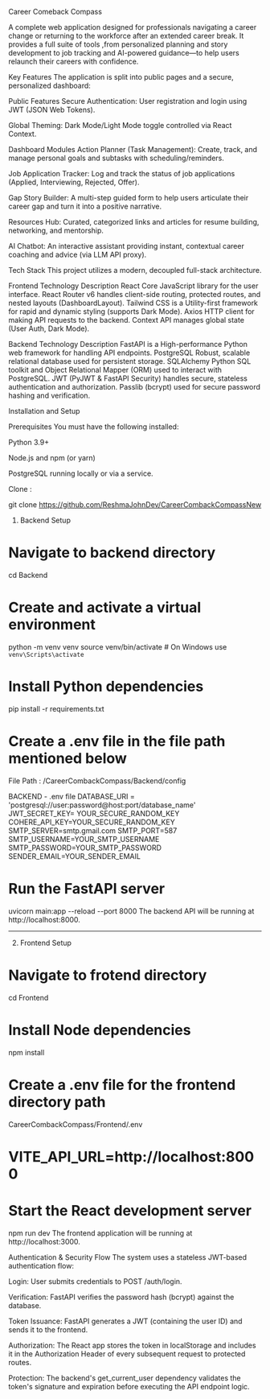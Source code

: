 Career Comeback Compass

A complete web application designed for professionals navigating a career change or returning to the workforce after an extended career break. It provides a full suite of tools ,from personalized planning and story development to job tracking and AI-powered guidance—to help users relaunch their careers with confidence.

Key Features
The application is split into public pages and a secure, personalized dashboard:

Public Features
Secure Authentication: User registration and login using JWT (JSON Web Tokens).

Global Theming: Dark Mode/Light Mode toggle controlled via React Context.

Dashboard Modules
Action Planner (Task Management): Create, track, and manage personal goals and subtasks with scheduling/reminders.

Job Application Tracker: Log and track the status of job applications (Applied, Interviewing, Rejected, Offer).

Gap Story Builder: A multi-step guided form to help users articulate their career gap and turn it into a positive narrative.

Resources Hub: Curated, categorized links and articles for resume building, networking, and mentorship.

AI Chatbot: An interactive assistant providing instant, contextual career coaching and advice (via LLM API proxy).

Tech Stack
This project utilizes a modern, decoupled full-stack architecture.

Frontend
Technology Description
React Core JavaScript library for the user interface.
React Router v6 handles client-side routing, protected routes, and nested layouts (DashboardLayout).
Tailwind CSS is a Utility-first framework for rapid and dynamic styling (supports Dark Mode).
Axios HTTP client for making API requests to the backend.
Context API manages global state (User Auth, Dark Mode).

Backend
Technology Description
FastAPI is a High-performance Python web framework for handling API endpoints.
PostgreSQL Robust, scalable relational database used for persistent storage.
SQLAlchemy Python SQL toolkit and Object Relational Mapper (ORM) used to interact with PostgreSQL.
JWT (PyJWT & FastAPI Security) handles secure, stateless authentication and authorization.
Passlib (bcrypt) used for secure password hashing and verification.

Installation and Setup

Prerequisites
You must have the following installed:

Python 3.9+

Node.js and npm (or yarn)

PostgreSQL running locally or via a service.

Clone :

git clone https://github.com/ReshmaJohnDev/CareerCombackCompassNew

1. Backend Setup

# Navigate to backend directory

cd Backend

# Create and activate a virtual environment

python -m venv venv
source venv/bin/activate # On Windows use `venv\Scripts\activate`

# Install Python dependencies

pip install -r requirements.txt

# Create a .env file in the file path mentioned below

File Path : /CareerCombackCompass/Backend/config

BACKEND - .env file
DATABASE_URI = 'postgresql://user:password@host:port/database_name'
JWT_SECRET_KEY= YOUR_SECURE_RANDOM_KEY
COHERE_API_KEY=YOUR_SECURE_RANDOM_KEY
SMTP_SERVER=smtp.gmail.com
SMTP_PORT=587
SMTP_USERNAME=YOUR_SMTP_USERNAME
SMTP_PASSWORD=YOUR_SMTP_PASSWORD
SENDER_EMAIL=YOUR_SENDER_EMAIL

# Run the FastAPI server

uvicorn main:app --reload --port 8000
The backend API will be running at http://localhost:8000.

---

2. Frontend Setup

# Navigate to frotend directory

cd Frontend

# Install Node dependencies

npm install

# Create a .env file for the frontend directory path

CareerCombackCompass/Frontend/.env

# VITE_API_URL=http://localhost:8000

# Start the React development server

npm run dev
The frontend application will be running at http://localhost:3000.

Authentication & Security Flow
The system uses a stateless JWT-based authentication flow:

Login: User submits credentials to POST /auth/login.

Verification: FastAPI verifies the password hash (bcrypt) against the database.

Token Issuance: FastAPI generates a JWT (containing the user ID) and sends it to the frontend.

Authorization: The React app stores the token in localStorage and includes it in the Authorization Header of every subsequent request to protected routes.

Protection: The backend's get_current_user dependency validates the token's signature and expiration before executing the API endpoint logic.
